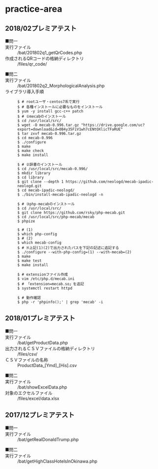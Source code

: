 # practice-area
## 2018/02プレミアテスト
<dl>
  <dt>■問一</dt>
  <dt>実行ファイル</dt>
  <dd>/bat/201802q1_getQrCodes.php</dd>
  <dt>作成されるQRコードの格納ディレクトリ</dt>
  <dd>/files/qr_code/</dd>
</dl>
<dl>
  <dt>■問二</dt>
  <dt>実行ファイル</dt>
  <dd>/bat/201802q2_MorphologicalAnalysis.php</dd>
  <dt>ライブラリ導入手順</dt>
  <dd>

    $ # rootユーザ・centos7系で実行  
    $ # 各種インストールに必要なものをインストール  
    $ yum -y install gcc-c++ patch  
    $ # ①mecabのインストール  
    $ cd /usr/local/src/  
    $ wget -O mecab-0.996.tar.gz "https://drive.google.com/uc?export=download&id=0B4y35FiV1wh7cENtOXlicTFaRUE"  
    $ tar zxvf mecab-0.996.tar.gz  
    $ cd mecab-0.996  
    $ ./configure  
    $ make  
    $ make check  
    $ make install  
  
    $ # ②辞書のインストール  
    $ cd /usr/local/src/mecab-0.996/  
    $ mkdir library  
    $ cd library  
    $ git clone --depth 1 https://github.com/neologd/mecab-ipadic-neologd.git  
    $ cd mecab-ipadic-neologd/  
    $ ./bin/install-mecab-ipadic-neologd -n  
  
    $ # ③php-mecabのインストール  
    $ cd /usr/local/src/  
    $ git clone https://github.com/rsky/php-mecab.git  
    $ cd /usr/local/src/php-mecab/mecab  
    $ phpize  
  
    $ # (1)  
    $ which php-config  
    $ # (2)  
    $ which mecab-config  
    $ # ※上記(1)(2)で出力されたパスを下記の記述に追記する  
    $ ./configure --with-php-config=(1) --with-mecab=(2)  
    $ make  
    $ make test  
    $ make install  
  
    $ # extensionファイル作成  
    $ vim /etc/php.d/mecab.ini  
    $ # 「extension=mecab.so」を追記  
    $ systemctl restart httpd  
  
    $ # 動作確認  
    $ php -r 'phpinfo();' | grep 'mecab' -i  

  </dd>
</dl>

## 2018/01プレミアテスト
<dl>
  <dt>■問一</dt>
  <dt>実行ファイル</dt>
  <dd>/bat/getProductData.php</dd>
  <dt>出力されるＣＳＶファイルの格納ディレクトリ</dt>
  <dd>/files/csv/</dd>
  <dt>ＣＳＶファイルの名称</dt>
  <dd>ProductData_[Ymd]_[His].csv</dd>
</dl>

<dl>
  <dt>■問二</dt>
  <dt>実行ファイル</dt>
  <dd>/bat/showExcelData.php</dd>
  <dt>対象のエクセルファイル</dt>
  <dd>/files/excel/data.xlsx</dd>
</dl>

## 2017/12プレミアテスト
<dl>
  <dt>■問一</dt>
  <dt>実行ファイル</dt>
  <dd>/bat/getRealDonaldTrump.php</dd>
</dl>

<dl>
  <dt>■問二</dt>
  <dt>実行ファイル</dt>
  <dd>/bat/getHighClassHotelsInOkinawa.php</dd>
</dl>

